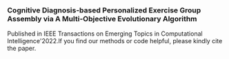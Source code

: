 ### Cognitive Diagnosis-based Personalized Exercise Group Assembly via A Multi-Objective Evolutionary Algorithm
Published in IEEE Transactions on Emerging Topics in Computational Intelligence'2022.lf you find our methods or code helpful, please kindly cite the paper.